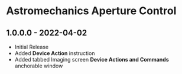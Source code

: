 ﻿# Astromechanics Aperture Control

## 1.0.0.0 - 2022-04-02
* Initial Release
* Added **Device Action** instruction
* Added tabbed Imaging screen **Device Actions and Commands** anchorable window
